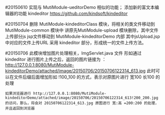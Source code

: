 #20150610
	实现与  MutiModule-ueditorDemo 相似的功能；
	添加新的富文本编辑器的功能  kindeditor  https://github.com/kindsoft/kindeditor 
	
#20150704
	删除 MutiModule-kindeditorClass 模块，将相关的类文件移动到 MutiModule-common 模块中
	讲原先MutiModule-upload 模块删除，其中文件上传部分js jsp文件移动到 MutiModule-kindeditorDemo 内部
	其中jsUpload.jsp 中对应的文件上传URL 采用 kindeditor 部分，形成统一的文件上传方法。
	
#20150706
	此模块增加图片处理相关，ImgServlet.java 文件
	形如通过 kindeditor 进行图片上传之后，返回的图片链接为 ：
	http://127.0.0.1:8080/MutiModule-kindeditorDemo/attached/image/20150706/20150706122314_613.jpg
	此时可以在文件后缀后面增加形如 !100_100 的方式，表示对原图片进行 宽100 长100 的处理
	
	如果浏览器进行 http://127.0.0.1:8080/MutiModule-kindeditorDemo/attached/image/20150706/20150706122314_613!200_200.jpg
	的访问，那么，将会对 20150706122314_613.jpg 原图进行 宽:高 =200:200 的处理，并且返回到浏览器